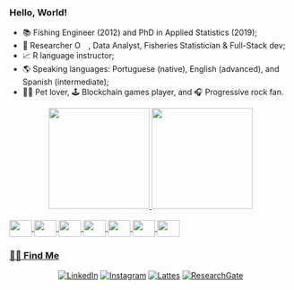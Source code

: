 ### Hello, World!

- 📚 Fishing Engineer (2012) and PhD in Applied Statistics (2019);
- 🔎 Researcher <a itemprop="sameAs" content="https://orcid.org/0000-0002-2134-2355" href="https://orcid.org/0000-0002-2134-2355" target="orcid.widget" rel="noopener noreferrer" style="vertical-align:top;"><img src="https://orcid.org/sites/default/files/images/orcid_16x16.png" style="width:1em;margin-right:.5em;" alt="ORCID iD icon"></a>
, Data Analyst, Fisheries Statistician & Full-Stack dev;
- 📈 R language instructor;
- 🌎 Speaking languages: Portuguese (native), English (advanced), and Spanish (intermediate);
- 🐶🐱 Pet lover, 🕹️ Blockchain games player, and 🎧 Progressive rock fan.


<div align="center">
  <a href="https://github.com/JonasVasconcelos">
  <img height="180em" src="https://github-readme-stats.vercel.app/api?username=JonasVasconcelos&show_icons=true&theme=github_dark&include_all_commits=true&count_private=true"/>
  <img height="180em" src="https://github-readme-stats.vercel.app/api/top-langs/?username=JonasVasconcelos&layout=compact&langs_count=7&theme=github_dark"/>
</div>

<div style="display: inline_block"><br>
  <img align="center" alt="" height="30" width="40" src="https://cdn.jsdelivr.net/gh/devicons/devicon/icons/r/r-original.svg">
  <img align="center" alt="" height="30" width="40" src="https://cdn.jsdelivr.net/gh/devicons/devicon/icons/javascript/javascript-original.svg">
  <img align="center" alt="" height="30" width="40" src="https://cdn.jsdelivr.net/gh/devicons/devicon/icons/css3/css3-original.svg">
  <img align="center" alt="" height="30" width="40" src="https://cdn.jsdelivr.net/gh/devicons/devicon/icons/html5/html5-original.svg">
  <img align="center" alt="" height="30" width="40" src="https://cdn.jsdelivr.net/gh/devicons/devicon/icons/react/react-original.svg">
  <img align="center" alt="" height="30" width="40" src="https://cdn.jsdelivr.net/gh/devicons/devicon/icons/figma/figma-original.svg">
  <img align="center" alt="" height="30" width="40" src="https://cdn.jsdelivr.net/gh/devicons/devicon/icons/mysql/mysql-original.svg">
</div>

<h3> 🤝🏻 Find Me </h3>

<p align="center">
<a target="_blank" href="https://www.linkedin.com/in/jonas-vasconcelos-808882106/"><img alt="LinkedIn" src="https://img.shields.io/badge/LinkedIn-0077B5?style=for-the-badge&logo=linkedin&logoColor=white"></a>
<a target="_blank" href="https://www.instagram.com/jvasconcelos23/"><img alt="Instagram" src="https://img.shields.io/badge/Instagram-E4405F?style=for-the-badge&logo=instagram&logoColor=white"></a>
<a target="_blank" href="http://lattes.cnpq.br/4784149077807044"><img alt="Lattes" src="https://img.shields.io/badge/%20-Lattes-blue?style=for-the-badge&logo=Lattes&logoColor=white"></a>
<a target="_blank" href="https://www.researchgate.net/profile/Jonas-Vasconcelos"><img alt="ResearchGate" src="https://img.shields.io/badge/Research_Gate-00CCBB.svg?&style=for-the-badge&logo=ResearchGate&logoColor=white"></a>
</p>
